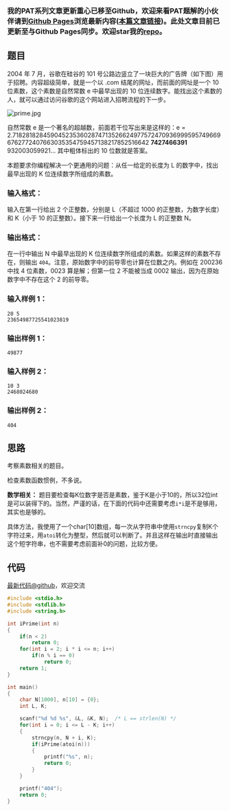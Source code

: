 ### 我的PAT系列文章更新重心已移至Github，欢迎来看PAT题解的小伙伴请到[Github Pages](https://oliverlew.github.io/PAT)浏览最新内容([本篇文章链接](https://oliverlew.github.io/PAT/Basic/1094.html))。此处文章目前已更新至与Github Pages同步。欢迎star我的[repo](https://github.com/OliverLew/PAT)。

## 题目

2004 年 7 月，谷歌在硅谷的 101 号公路边竖立了一块巨大的广告牌（如下图）用于招聘。内容超级简单，就是一个以 .com
结尾的网址，而前面的网址是一个 10 位素数，这个素数是自然常数 e 中最早出现的 10
位连续数字。能找出这个素数的人，就可以通过访问谷歌的这个网站进入招聘流程的下一步。

![prime.jpg](https://images.ptausercontent.com/57148679-d574-4f49-b048-775c6c07791c.jpg)

自然常数 e 是一个著名的超越数，前面若干位写出来是这样的：e =
2.71828182845904523536028747135266249775724709369995957496696762772407663035354759457138217852516642
**7427466391** 932003059921... 其中粗体标出的 10 位数就是答案。

本题要求你编程解决一个更通用的问题：从任一给定的长度为 L 的数字中，找出最早出现的 K 位连续数字所组成的素数。

### 输入格式：

输入在第一行给出 2 个正整数，分别是 L（不超过 1000 的正整数，为数字长度）和 K（小于 10 的正整数）。接下来一行给出一个长度为 L 的正整数
N。

### 输出格式：

在一行中输出 N 中最早出现的 K 位连续数字所组成的素数。如果这样的素数不存在，则输出 `404`。注意，原始数字中的前导零也计算在位数之内。例如在
200236 中找 4 位素数，0023 算是解；但第一位 2 不能被当成 0002 输出，因为在原始数字中不存在这个 2 的前导零。

### 输入样例 1：

    
    
    20 5
    23654987725541023819
    

### 输出样例 1：

    
    
    49877
    

### 输入样例 2：

    
    
    10 3
    2468024680
    

### 输出样例 2：

    
    
    404
    



## 思路


考察素数相关的题目。

检查素数函数惯例，不多说。

**数学相关：**
题目要检查每K位数字是否是素数，鉴于K是小于10的，所以32位int是可以装得下的。当然，严谨的话，在下面的代码中还需要考虑`i*i`是不是够用，其实也是够的。

具体方法，我使用了一个char[10]数组，每一次从字符串中使用`strncpy`复制K个字符过来，用`atoi`转化为整型，然后就可以判断了。并且这样在输出时直接输出这个短字符串，也不需要考虑前面补0的问题，比较方便。

## 代码

[最新代码@github](https://github.com/OliverLew/PAT/blob/master/PATBasic/1094.c)，欢迎交流
```c
#include <stdio.h>
#include <stdlib.h>
#include <string.h>

int iPrime(int n)
{
    if(n < 2)
        return 0;
    for(int i = 2; i * i <= n; i++)
        if(n % i == 0)
            return 0;
    return 1;
}

int main()
{
    char N[1000], n[10] = {0};
    int L, K;

    scanf("%d %d %s", &L, &K, N);  /* L == strlen(N) */
    for(int i = 0; i <= L - K; i++)
    {
        strncpy(n, N + i, K);
        if(iPrime(atoi(n)))
        {
            printf("%s", n);
            return 0;
        }
    }

    printf("404");
    return 0;
}
```